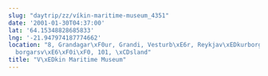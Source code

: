 ```yaml
---
slug: "daytrip/zz/víkin-maritime-museum_4351"
date: '2001-01-30T04:37:00'
lat: '64.15348828685833'
lng: '-21.947974187774662'
location: "8, Grandagar\xF0ur, Grandi, Vesturb\xE6r, Reykjav\xEDkurborg, H\xF6fu\xF0\
  borgarsv\xE6\xF0i\xF0, 101, \xCDsland"
title: "V\xEDkin Maritime Museum"
---
```



